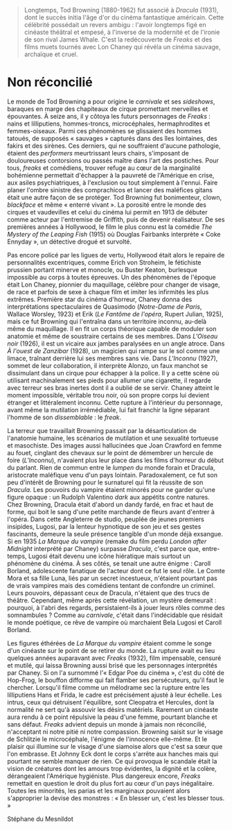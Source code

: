 > Longtemps, Tod Browning (1880-1962) fut associé à _Dracula_ (1931), dont le succès initia l'âge d'or du cinéma fantastique américain. Cette célébrité possédait un revers ambigu : l'avoir longtemps figé en cinéaste théâtral et empesé, à l'inverse de la modernité et de l'ironie de son rival James Whale. C'est la redécouverte de _Freaks_ et des films muets tournés avec Lon Chaney qui révéla un cinéma sauvage, archaïque et cruel.

# Non réconcilié

Le monde de Tod Browning a pour origine le _carnivale_ et ses _sideshows_, baraques en marge des chapiteaux de cirque promettant merveilles et épouvantes. À seize ans, il y côtoya les futurs personnages de _Freaks_ : nains et lilliputiens, hommes-troncs, microcéphales, hermaphrodites et femmes-oiseaux. Parmi ces phénomènes se glissaient des hommes tatoués, de supposés « sauvages » capturés dans des îles lointaines, des fakirs et des sirènes. Ces derniers, qui ne souffraient d'aucune pathologie, étaient des _performers_ meurtrissant leurs chairs, s'imposant de douloureuses contorsions ou passés maître dans l'art des postiches. Pour tous, _freaks_ et comédiens, trouver refuge au cœur de la marginalité bohémienne permettait d'échapper à la pauvreté de l'Amérique en crise, aux asiles psychiatriques, à l'exclusion ou tout simplement à l'ennui. Faire planer l'ombre sinistre des comprachicos et lancer des maléfices gitans était une autre façon de se protéger. Tod Browning fut bonimenteur, clown, _blackface_ et même « enterré vivant ». La porosité entre le monde des cirques et vaudevilles et celui du cinéma lui permit en 1913 de débuter comme acteur par l'entremise de Griffith, puis de devenir réalisateur. De ses premières années à Hollywood, le film le plus connu est la comédie _The Mystery of the Leaping Fish_ (1915) où Douglas Fairbanks interprète « Coke Ennyday », un détective drogué et survolté.

Pas encore policé par les ligues de vertu, Hollywood était alors le repaire de personnalités excentriques, comme Erich von Stroheim, le fétichiste prussien portant minerve et monocle, ou Buster Keaton, burlesque impossible au corps à toutes épreuves. Un des phénomènes de l'époque était Lon Chaney, pionnier du maquillage, célèbre pour changer de visage, de race et parfois de sexe à chaque film et imiter les infirmités les plus extrêmes. Première star du cinéma d'horreur, Chaney donna des interprétations spectaculaires de Quasimodo (_Notre-Dame de Paris_, Wallace Worsley, 1923) et Erik (_Le Fantôme de l'opéra_, Rupert Julian, 1925), mais ce fut Browning qui l'entraîna dans un territoire inconnu, au-delà même du maquillage. Il en fit un corps théorique capable de moduler son anatomie et même de soustraire certains de ses membres. Dans _L'Oiseau noir_ (1926), il est un vicaire aux jambes paralysées en un angle atroce. Dans _À l'ouest de Zanzibar_ (1928), un magicien qui rampe sur le sol comme une limace, traînant derrière lui ses membres sans vie. Dans _L'Inconnu_ (1927), sommet de leur collaboration, il interprète Alonzo, un faux manchot se dissimulant dans un cirque pour échapper à la police. Il y a cette scène où utilisant machinalement ses pieds pour allumer une cigarette, il regarde avec terreur ses bras inertes dont il a oublié de se servir. Chaney atteint le moment impossible, véritable trou noir, où son propre corps lui devient étranger et littéralement inconnu. Cette rupture à l'intérieur du personnage, avant même la mutilation irrémédiable, lui fait franchir la ligne séparant l'homme de son _dissemblable_ : le _freak_.

La terreur que travaillait Browning passait par la désarticulation de l'anatomie humaine, les scénarios de mutilation et une sexualité tortueuse et masochiste. Des images aussi hallucinées que Joan Crawford en femme au fouet, cinglant des chevaux sur le point de démembrer un hercule de foire (_L'Inconnu_), n'avaient plus leur place dans les films d'horreur du début du parlant. Rien de commun entre le _lumpen_ du monde forain et Dracula, aristocrate maléfique venu d'un pays lointain. Paradoxalement, ce fut son peu d'intérêt de Browning pour le surnaturel qui fit la réussite de son _Dracula_. Les pouvoirs du vampire étaient minorés pour ne garder qu'une figure opaque : un Rudolph Valentino _dark_ aux appétits contre natures. Chez Browning, Dracula était d'abord un dandy fardé, en frac et haut de forme, qui boit le sang d'une petite marchande de fleurs avant d'entrer à l'opéra. Dans cette Angleterre de studio, peuplée de jeunes premiers insipides, Lugosi, par la lenteur hypnotique de son jeu et ses gestes fascinants, demeure la seule présence tangible d'un monde déjà exsangue. Si en 1935 _La Marque du vampire_ (remake du film perdu _London after Midnight_ interprété par Chaney) surpasse _Dracula_, c'est parce que, entre-temps, Lugosi était devenu une icône hiératique mais surtout un phénomène du cinéma. À ses côtés, se tenait une autre énigme : Caroll Borland, adolescente fanatique de l'acteur dont ce fut le seul rôle. Le Comte Mora et sa fille Luna, liés par un secret incestueux, n'étaient pourtant pas de vrais vampires mais des comédiens tentant de confondre un criminel. Leurs pouvoirs, dépassant ceux de Dracula, n'étaient que des trucs de théâtre. Cependant, même après cette révélation, un mystère demeurait : pourquoi, à l'abri des regards, persistaient-ils à jouer leurs rôles comme des somnambules ? Comme au _carnivale_, c'était dans l'indécidable que résidait le monde poétique, ce rêve de vampire où marchaient Bela Lugosi et Caroll Borland.

Les figures éthérées de _La Marque du vampire_ étaient comme le songe d'un cinéaste sur le point de se retirer du monde. La rupture avait eu lieu quelques années auparavant avec _Freaks_ (1932), film impensable, censuré et mutilé, qui laissa Browning aussi brisé que les personnages interprétés par Chaney. Si on l'a surnommé l'« Edgar Poe du cinéma », c'est du côté de Hop-Frog, le bouffon difforme qui fait flamber ses persécuteurs, qu'il faut le chercher. Lorsqu'il filme comme un mélodrame sec la rupture entre les lilliputiens Hans et Frida, le cadre est précisément ajusté à leur échelle. Les intrus, ceux qui détruisent l'équilibre, sont Cleopatra et Hercules, dont la normalité ne sert qu'à assouvir les désirs matériels. Rarement un cinéaste aura rendu à ce point répulsive la peau d'une femme, pourtant blanche et sans défaut. _Freaks_ advient depuis un monde à jamais non réconcilié, n'acceptant ni notre pitié ni notre compassion. Browning saisit sur le visage de Schlitzie le microcéphale, l'énigme de l'innocence elle-même. Et le plaisir qui illumine sur le visage d'une siamoise alors que c'est sa sœur que l'on embrasse. Et Johnny Eck dont le corps s'arrête aux hanches mais qui pourtant ne semble manquer de rien. Ce qui provoqua le scandale était la vision de créatures dont les amours trop évidentes, la dignité et la colère, dérangeaient l'Amérique hygiéniste. Plus dangereux encore, _Freaks_ remettait en question le droit du plus fort au cœur d'un pays inégalitaire. Toutes les minorités, les parias et les marginaux pouvaient alors s'approprier la devise des monstres : « En blesser un, c'est les blesser tous. »

Stéphane du Mesnildot
